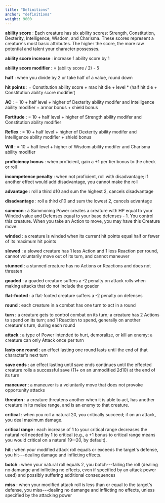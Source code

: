 ```yaml
---
title: "Definitions"
anchor: "definitions"
weight: 9000
---
```


**ability score**
: Each creature has six ability scores: Strength, Constitution, Dexterity, Intelligence, Wisdom, and Charisma. These scores represent a creature's most basic attributes. The higher the score, the more raw potential and talent your character possesses.


**ability score increase**
: increase 1 ability score by 1

**ability score modifier**
: = (ability score / 2) - 5

**half**
: when you divide by 2 or take half of a value, round down

**hit points**
: = Constitution ability score + max hit die + level * (half hit die + Constitution ability score modifier)

**AC**
: = 10 + half level + higher of Dexterity ability modifer and Intelligence ability modifier + armor bonus + shield bonus

**Fortitude**
: = 10 + half level + higher of Strength ability modifer and Constitution ability modifier

**Reflex**
: = 10 + half level + higher of Dexterity ability modifer and Intelligence ability modifier + shield bonus

**Will**
: = 10 + half level + higher of Wisdom ability modifer and Charisma ability modifier

**proficiency bonus**
: when proficient, gain a +1 per tier bonus to the check or roll

**incompetence penalty**
: when not proficient, roll with disadvantage; if another effect would add disadvantage, you cannot make the roll

**advantage**
: roll a third d10 and sum the highest 2, cancels disadvantage

**disadvantage**
: roll a third d10 and sum the lowest 2, cancels advantage

**summon**
: a Summoning Power creates a creature with HP equal to your Winded value and Defenses equal to your base defenses - 1. You control this creature. When you take an Action to move, you may have this Creature move.

**winded**
: a creature is winded when its current hit points equal half or fewer of its maximum hit points

**slowed**
: a slowed creature has 1 less Action and 1 less Reaction per round, cannot voluntarily move out of its turn, and cannot maneuver

**stunned**
: a stunned creature has no Actions or Reactions and does not threaten

**goaded**
: a goaded creature suffers a -2 penalty on attack rolls when making attacks that do not include the goader

**flat-footed**
: a flat-footed creature suffers a -2 penalty on defenses

**round**
: each creature in a combat has one turn to act in a round

**turn**
: a creature gets to control combat on its turn; a creature has 2 Actions to spend on its turn; and 1 Reaction to spend, generally on another creature's turn, during each round

**attack**
: a type of Power intended to hurt, demoralize, or kill an enemy; a creature can only Attack once per turn

**lasts one round**
: an effect lasting one round lasts until the end of that character's next turn

**save ends**
: an effect lasting until save ends continues until the effected creature rolls a successful save (11+ on an unmodified 2d10) at the end of its turn

**maneuver**
: a maneuver is a voluntarily move that does not provoke opportunity attacks

**threaten**
: a creature threatens another when it is able to act, has another creature in its melee range, and is an enemy to that creature.

**critical**
: when you roll a natural 20, you critically succeed; if on an attack, you deal maximum damage.

**critical range**
: each increase of 1 to your critical range decreases the natural roll needed by 1 to critical (e.g., a +1 bonus to critical range means you would critical on a natural 19--20, by default).

**hit**
: when your modified attack roll equals or exceeds the target's defense, you hit---dealing damage and inflicting effects.

**botch**
: when your natural roll equals 2, you botch---failing the roll (dealing no damange and inflicting no effects, even if specified by an attack power used) and possibly suffering additional consequences

**miss**
: when your modified attack roll is less than or equal to the target's defense, you miss---dealing no damange and inflicting no effects, unless specified by the attacking power

